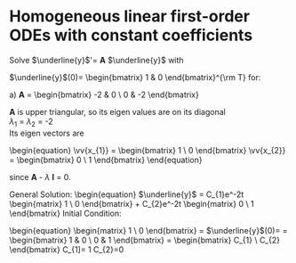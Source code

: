 # Homogeneous linear first-order ODEs with constant coefficients
Solve $\underline{y}$'= **A** $\underline{y}$ with 

$\underline{y}$(0)= 
\begin{bmatrix} 1 & 0 \end{bmatrix}^{\rm T} for: 

a) **A** = \begin{bmatrix} -2 & 0 \\ 0 & -2 \end{bmatrix}

**A** is upper triangular, so its eigen values are on its diagonal \
       $\lambda_{1}$ = $\lambda_{2}$ = -2 \
Its eigen vectors are 

\begin{equation}
\vv{x_{1}} = \begin{bmatrix} 1 \\ 0  \end{bmatrix}
\vv{x_{2}} = \begin{bmatrix} 0  \\  1  \end{bmatrix}
\end{equation}

since **A** - $\lambda$ **I** = 0. 

General Solution: 
\begin{equation} $\underline{y}$ = C_{1}e^-2t \begin{matrix} 1 \\ 0  \end{bmatrix} + C_{2}e^-2t \begin{matrix} 0 \\ 1  \end{bmatrix}
Initial Condition: 

\begin{equation}
\begin{matrix} 1 \\ 0  \end{bmatrix} = $\underline{y}$(0)= = \begin{bmatrix} 1 & 0 \\ 0 & 1  \end{bmatrix} 
= \begin{bmatrix} C_{1}  \\ C_{2} \end{bmatrix} 
C_{1]= 1 C_{2}=0

